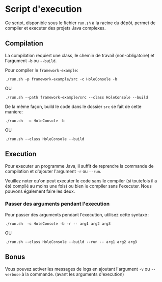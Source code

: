 # Script d'execution

Ce script, disponible sous le fichier `run.sh` à la racine du dépôt, permet de compiler et executer des projets Java complexes.

## Compilation

La compilation requiert une class, le chemin de travail (non-obligatoire) et l'argument `-b` ou `--build`.

Pour compiler le `framework-example`:
```shell
./run.sh -p framework-example/src -c HoleConsole -b
```
OU
```shell
./run.sh --path framework-example/src --class HoleConsole --build
```

De la même façon, build le code dans le dossier `src` se fait de cette manière:
```shell
./run.sh  -c HoleConsole -b
```
OU
```shell
./run.sh --class HoleConsole --build
```

## Execution

Pour executer un programme Java, il suffit de reprendre la commande de compilation et d'ajouter l'argument `-r` ou `--run`.

Veuillez noter qu'on peut executer le code sans le compiler (si toutefois il a été compilé au moins une fois) ou bien le compiler sans l'executer. Nous pouvons également faire les deux.

### Passer des arguments pendant l'execution

Pour passer des arguments pendant l'execution, utilisez cette syntaxe :
```shell
./run.sh  -c HoleConsole -b -r -- arg1 arg2 arg3
```
OU
```shell
./run.sh --class HoleConsole --build --run -- arg1 arg2 arg3
```

## Bonus

Vous pouvez activer les messages de logs en ajoutant l'argument `-v` ou `--verbose` à la commande. (avant les arguments d'execution)